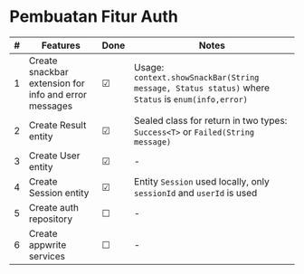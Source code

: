 # Pembuatan Fitur Auth

|#|Features|Done|Notes|
|---|---|---|---|
|1|Create snackbar extension for info and error messages|&#9745;|Usage: `context.showSnackBar(String message, Status status)` where `Status` is `enum(info,error)`|
|2|Create Result entity |&#9745;|Sealed class for return in two types: `Success<T>` or `Failed(String message)`|
|3|Create User entity |&#9745;|-|
|4|Create Session entity |&#9745;|Entity `Session` used locally, only `sessionId` and `userId` is used|
|5|Create auth repository|&#x2610;|-|
|6|Create appwrite services|&#x2610;|-|

